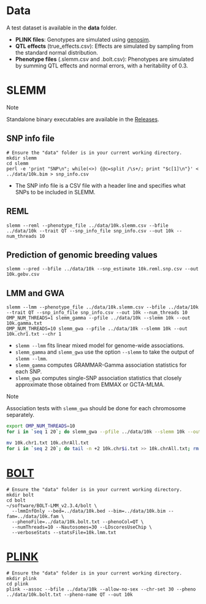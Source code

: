 # Data
A test dataset is available in the **data** folder. 
- **PLINK files**: Genotypes are simulated using [genosim](https://www.ars.usda.gov/northeast-area/beltsville-md-barc/beltsville-agricultural-research-center/agil/aip/software/genosim/).
- **QTL effects** (true_effects.csv): Effects are simulated by sampling from the standard normal distribution.
- **Phenotype files** (.slemm.csv and .bolt.csv): Phenotypes are simulated by summing QTL effects and normal errors, with a heritability of 0.3.

# SLEMM
> [!NOTE]
> Standalone binary executables are available in the [Releases](https://github.com/jiang18/slemm/releases/latest).  
## SNP info file
```console
# Ensure the "data" folder is in your current working directory.
mkdir slemm
cd slemm
perl -e 'print "SNP\n"; while(<>) {@c=split /\s+/; print "$c[1]\n"}' < ../data/10k.bim > snp_info.csv
```
- The SNP info file is a CSV file with a header line and specifies what SNPs to be included in SLEMM.
## REML
```console
slemm --reml --phenotype_file ../data/10k.slemm.csv --bfile ../data/10k --trait QT --snp_info_file snp_info.csv --out 10k --num_threads 10
```
## Prediction of genomic breeding values
```console
slemm --pred --bfile ../data/10k --snp_estimate 10k.reml.snp.csv --out 10k.gebv.csv
```
## LMM and GWA
```console
slemm --lmm --phenotype_file ../data/10k.slemm.csv --bfile ../data/10k --trait QT --snp_info_file snp_info.csv --out 10k --num_threads 10
OMP_NUM_THREADS=1 slemm_gamma --pfile ../data/10k --slemm 10k --out 10k.gamma.txt
OMP_NUM_THREADS=10 slemm_gwa --pfile ../data/10k --slemm 10k --out 10k.chr1.txt --chr 1
```
- `slemm --lmm` fits linear mixed model for genome-wide associations.
- `slemm_gamma` and `slemm_gwa` use the option `--slemm` to take the output of `slemm --lmm`. 
- `slemm_gamma` computes GRAMMAR-Gamma association statistics for each SNP.
- `slemm_gwa` computes single-SNP association statistics that closely approximate those obtained from EMMAX or GCTA-MLMA. 

> [!NOTE]
> Association tests with `slemm_gwa` should be done for each chromosome separately. 
```bash
export OMP_NUM_THREADS=10
for i in `seq 1 20`; do slemm_gwa --pfile ../data/10k --slemm 10k --out 10k.chr$i.txt --chr $i; done

mv 10k.chr1.txt 10k.chrAll.txt
for i in `seq 2 20`; do tail -n +2 10k.chr$i.txt >> 10k.chrAll.txt; rm 10k.chr$i.txt; done
```

# [BOLT](https://alkesgroup.broadinstitute.org/BOLT-LMM/BOLT-LMM_manual.html)
```console
# Ensure the "data" folder is in your current working directory.
mkdir bolt
cd bolt
~/software/BOLT-LMM_v2.3.4/bolt \
  --lmmInfOnly --bed=../data/10k.bed --bim=../data/10k.bim --fam=../data/10k.fam \
  --phenoFile=../data/10k.bolt.txt --phenoCol=QT \
  --numThreads=10 --Nautosomes=30 --LDscoresUseChip \
  --verboseStats --statsFile=10k.lmm.txt
```

# [PLINK](https://www.cog-genomics.org/plink/1.9/)
```console
# Ensure the "data" folder is in your current working directory.
mkdir plink
cd plink
plink --assoc --bfile ../data/10k --allow-no-sex --chr-set 30 --pheno ../data/10k.bolt.txt --pheno-name QT --out 10k
```
